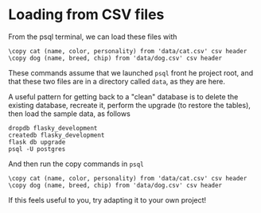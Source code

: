 # Loading from CSV files

From the psql terminal, we can load these files with

```
\copy cat (name, color, personality) from 'data/cat.csv' csv header
\copy dog (name, breed, chip) from 'data/dog.csv' csv header
```

These commands assume that we launched `psql` front he project root, and that these two files are in a directory called `data`, as they are here.

A useful pattern for getting back to a "clean" database is to delete the existing database, recreate it, perform the upgrade (to restore the tables), then load the sample data, as follows

```
dropdb flasky_development
createdb flasky_development
flask db upgrade
psql -U postgres
```

And then run the copy commands in `psql`
```
\copy cat (name, color, personality) from 'data/cat.csv' csv header
\copy dog (name, breed, chip) from 'data/dog.csv' csv header
```

If this feels useful to you, try adapting it to your own project!